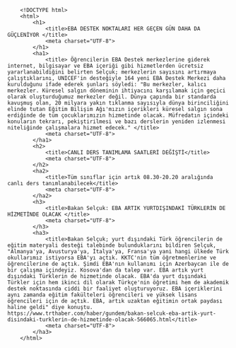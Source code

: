  <!-- HTML file -->
        <!DOCTYPE html>
        <html>
            <h1>
                <title>EBA DESTEK NOKTALARI HER GEÇEN GÜN DAHA DA GÜÇLENİYOR </title>
                <meta charset="UTF-8">
            </h1>   
            <ha1>
                <title> Öğrencilerin EBA Destek merkezlerine giderek internet, bilgisayar ve EBA içeriği gibi hizmetlerden ücretsiz yararlanabildiğini belirten Selçuk; merkezlerin sayısını artırmaya çalıştıklarını, UNICEF'in desteğiyle 164 yeni EBA Destek Merkezi daha kurulduğunu ifade ederek şunları söyledi: "Bu merkezler, kalıcı merkezler. Küresel salgın döneminin ihtiyacını karşılamak için geçici olarak oluşturduğumuz merkezler değil. Dünya çapında bir standarda kavuşmuş olan, 20 milyara yakın tıklanma sayısıyla dünya birinciliğini elinde tutan Eğitim Bilişim Ağı'mızın içerikleri küresel salgın sona erdiğinde de tüm çocuklarımızın hizmetinde olacak. Müfredatın içindeki konuların tekrarı, pekiştirilmesi ve bazı derslerin yeniden izlenmesi niteliğinde çalışmalara hizmet edecek." </title>
                <meta charset="UTF-8">
            </ha1>
            <h2>
                <title>CANLI DERS TANIMLAMA SAATLERİ DEĞİŞTİ</title>
                <meta charset="UTF-8">
            </h2>
            <ha2>
                <title>Tüm sınıflar için artık 08.30-20.20 aralığında canlı ders tanımlanabilecek</title>
                <meta charset="UTF-8">
            </ha2>
            <h3>
                <title>Bakan Selçuk: EBA ARTIK YURTDIŞINDAKİ TÜRKLERİN DE HİZMETİNDE OLACAK </title>
                <meta charset="UTF-8">
            </h3>
            <ha3>
                <title>Bakan Selçuk; yurt dışındaki Türk öğrencilerin de eğitim materyali desteği talebinde bulunduklarını bildiren Selçuk, "Almanya'ya, Avusturya'ya, İtalya'ya, Fransa'ya yani hangi ülkede Türk okullarımız istiyorsa EBA'yı açtık. KKTC'nin tüm öğretmenlerine ve öğrencilerine de açtık. Şimdi EBA'nın kullanımı için Azerbaycan ile de bir çalışma içindeyiz. Kosova'dan da talep var. EBA artık yurt dışındaki Türklerin de hizmetinde olacak. EBA'da yurt dışındaki Türkler için hem ikinci dil olarak Türkçe'nin öğretimi hem de akademik destek noktasında ciddi bir faaliyet oluşturuyoruz. EBA içeriklerini aynı zamanda eğitim fakülteleri öğrencileri ve yüksek lisans öğrencileri için de açtık. EBA, artık uzaktan eğitimin ortak paydası haline geldi" diye konuştu. https://www.trthaber.com/haber/gundem/bakan-selcuk-eba-artik-yurt-disindaki-turklerin-de-hizmetinde-olacak-566065.html</title>
                <meta charset="UTF-8">
            </ha3>
        </html>
